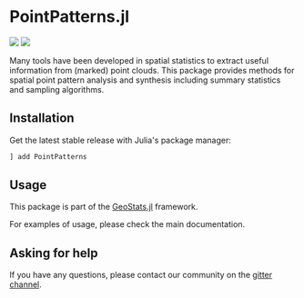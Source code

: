 # PointPatterns.jl

[![][build-img]][build-url] [![][codecov-img]][codecov-url]

Many tools have been developed in spatial statistics to
extract useful information from (marked) point clouds.
This package provides methods for spatial point pattern
analysis and synthesis including summary statistics and
sampling algorithms.

## Installation

Get the latest stable release with Julia's package manager:

```julia
] add PointPatterns
```

## Usage

This package is part of the [GeoStats.jl](https://github.com/JuliaEarth/GeoStats.jl) framework.

For examples of usage, please check the main documentation.

## Asking for help

If you have any questions, please contact our community on the [gitter channel](https://gitter.im/JuliaEarth/GeoStats.jl).

[build-img]: https://img.shields.io/github/workflow/status/JuliaEarth/PointPatterns.jl/CI?style=flat-square
[build-url]: https://github.com/JuliaEarth/PointPatterns.jl/actions

[codecov-img]: https://codecov.io/gh/JuliaEarth/PointPatterns.jl/branch/master/graph/badge.svg
[codecov-url]: https://codecov.io/gh/JuliaEarth/PointPatterns.jl
